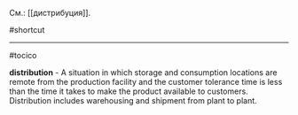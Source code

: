 См.: [[дистрибуция]].

#shortcut




<hr/>

#tocico

<b>distribution</b> - A situation in which storage and consumption locations are remote from the production facility and the customer tolerance time is less than the time it takes to make the product available to customers.  Distribution includes warehousing and shipment from plant to plant.  


